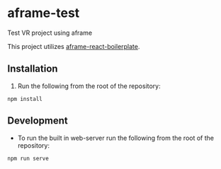 # aframe-test
Test VR project using aframe

This project utilizes [aframe-react-boilerplate](https://github.com/ngokevin/aframe-react-boilerplate).

## Installation

1.  Run the following from the root of the repository:

```
npm install
```

## Development

*   To run the built in web-server run the following from the root of the repository:

```
npm run serve
```
